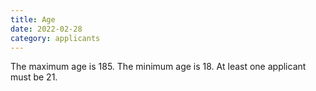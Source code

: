 ```yaml
---
title: Age
date: 2022-02-28
category: applicants
---
```


The maximum age is 185. The minimum age is 18. At least one applicant must be 21.
